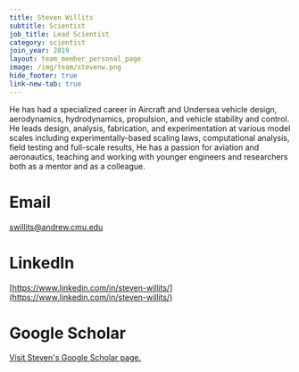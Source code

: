 ```yaml
---
title: Steven Willits
subtitle: Scientist
job_title: Lead Scientist
category: scientist
join_year: 2019
layout: team_member_personal_page
image: /img/team/stevenw.png
hide_footer: true
link-new-tab: true
---
```


 He has had a specialized career in Aircraft and Undersea vehicle design, aerodynamics, hydrodynamics, propulsion, and vehicle stability and control.  He leads design, analysis, fabrication, and experimentation at various model scales including experimentally-based scaling laws, computational analysis, field testing and full-scale results, He has a passion for aviation and aeronautics, teaching and working with younger engineers and researchers both as a mentor and as a colleague.

# Email #
[swillits@andrew.cmu.edu](swillits@andrew.cmu.edu)

# LinkedIn #
[https://www.linkedin.com/in/steven-willits/](https://www.linkedin.com/in/steven-willits/)

# Google Scholar #
[Visit Steven's Google Scholar page.](https://scholar.google.com/citations?hl=en&view_op=list_works&gmla=AJsN-F7oYzVac55IMukNA_H63cE62lWoAr-M7lYuq2q2nml49uPmnyiZO2osrDFzags2SZe_hK86IPVnNZ-d7Pwy4OejEzE37Q&user=zuS06hEAAAAJ)
